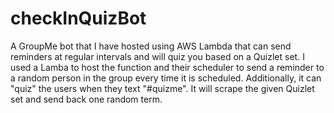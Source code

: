 # checkInQuizBot
A GroupMe bot that I have hosted using AWS Lambda that can send reminders at regular intervals and will quiz you based on a Quizlet set.
I used a Lamba to host the function and their scheduler to send a reminder to a random person in the group every time it is scheduled.
Additionally, it can "quiz" the users when they text "#quizme". It will scrape the given Quizlet set and send back one random term.
